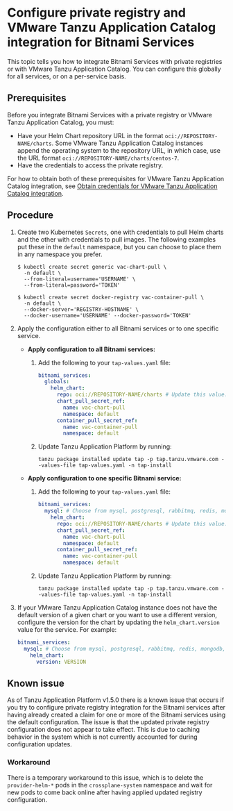 # Configure private registry and VMware Tanzu Application Catalog integration for Bitnami Services

This topic tells you how to integrate Bitnami Services with private registries
or with VMware Tanzu Application Catalog.
You can configure this globally for all services, or on a per-service basis.

## <a id="prereqs"></a>Prerequisites

Before you integrate Bitnami Services with a private registry or VMware Tanzu Application Catalog, you must:

- Have your Helm Chart repository URL in the format `oci://REPOSITORY-NAME/charts`.
  Some VMware Tanzu Application Catalog instances append the operating system to the repository URL,
  in which case, use the URL format `oci://REPOSITORY-NAME/charts/centos-7`.
- Have the credentials to access the private registry.

For how to obtain both of these prerequisites for VMware Tanzu Application Catalog integration, see
[Obtain credentials for VMware Tanzu Application Catalog integration](./obtain-credentials-for-vac-integration.hbs.md).

## <a id="procedure"></a>Procedure

1. Create two Kubernetes `Secrets`, one with credentials to pull Helm charts and the other with
   credentials to pull images.
   The following examples put these in the `default` namespace, but you can choose to place them in any
   namespace you prefer.

    ```console
    $ kubectl create secret generic vac-chart-pull \
      -n default \
      --from-literal=username='USERNAME' \
      --from-literal=password='TOKEN'
    ```

    ```console
    $ kubectl create secret docker-registry vac-container-pull \
      -n default \
      --docker-server='REGISTRY-HOSTNAME' \
      --docker-username='USERNAME' --docker-password='TOKEN'
    ```

1. Apply the configuration either to all Bitnami services or to one specific service.
    - **Apply configuration to all Bitnami services:**

        1. Add the following to your `tap-values.yaml` file:

            ```yaml
            bitnami_services:
              globals:
                helm_chart:
                  repo: oci://REPOSITORY-NAME/charts # Update this value.
                  chart_pull_secret_ref:
                    name: vac-chart-pull
                    namespace: default
                  container_pull_secret_ref:
                    name: vac-container-pull
                    namespace: default
            ```

        2. Update Tanzu Application Platform by running:

            ```console
            tanzu package installed update tap -p tap.tanzu.vmware.com --values-file tap-values.yaml -n tap-install
            ```

    - **Apply configuration to one specific Bitnami service:**

        1. Add the following to your `tap-values.yaml` file:

            ```yaml
            bitnami_services:
              mysql: # Choose from mysql, postgresql, rabbitmq, redis, mongodb, and kafka.
                helm_chart:
                  repo: oci://REPOSITORY-NAME/charts # Update this value.
                  chart_pull_secret_ref:
                    name: vac-chart-pull
                    namespace: default
                  container_pull_secret_ref:
                    name: vac-container-pull
                    namespace: default
            ```

        2. Update Tanzu Application Platform by running:

            ```console
            tanzu package installed update tap -p tap.tanzu.vmware.com --values-file tap-values.yaml -n tap-install
            ```

1. If your VMware Tanzu Application Catalog instance does not have the default
   version of a given chart or you want to use a different version, configure the
   version for the chart by updating the `helm_chart.version` value for the service.
   For example:

    ```yaml
    bitnami_services:
      mysql: # Choose from mysql, postgresql, rabbitmq, redis, mongodb, and kafka.
        helm_chart:
          version: VERSION
    ```

## Known issue

As of Tanzu Application Platform v1.5.0 there is a known issue that occurs if you try to configure
private registry integration for the Bitnami services after having already created a claim for one or
more of the Bitnami services using the default configuration.
The issue is that the updated private registry configuration does not appear to take effect.
This is due to caching behavior in the system which is not currently accounted for during configuration
updates.

### Workaround

There is a temporary workaround to this issue, which is to delete the `provider-helm-*` pods
in the `crossplane-system` namespace and wait for new pods to come back online after having applied
updated registry configuration.
